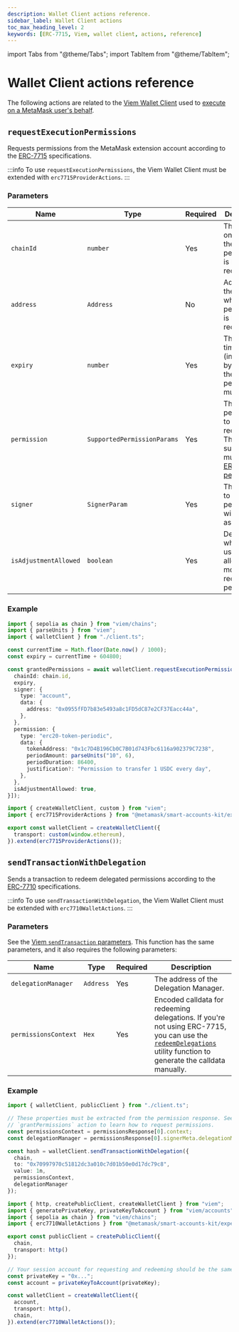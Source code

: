 ```yaml
---
description: Wallet Client actions reference.
sidebar_label: Wallet Client actions
toc_max_heading_level: 2
keywords: [ERC-7715, Viem, wallet client, actions, reference]
---
```


import Tabs from "@theme/Tabs";
import TabItem from "@theme/TabItem";

# Wallet Client actions reference

The following actions are related to the [Viem Wallet Client](https://viem.sh/docs/clients/wallet) used to [execute on a MetaMask user's behalf](../../guides/erc7715/execute-on-metamask-users-behalf.md).

## `requestExecutionPermissions`

Requests permissions from the MetaMask extension account according to the [ERC-7715](https://eips.ethereum.org/EIPS/eip-7715) specifications.

:::info
To use `requestExecutionPermissions`, the Viem Wallet Client must be extended with `erc7715ProviderActions`.
:::

### Parameters

| Name | Type | Required | Description |
| ---- | ---- | -------- | ----------- |
| `chainId` | `number` | Yes | The chain ID on which the permission is being requested. |
| `address` | `Address` | No | Address of the wallet to which the permission is being requested. |
| `expiry` | `number` | Yes | The timestamp (in seconds) by which the permission must expire. |
| `permission` | `SupportedPermissionParams` | Yes | The permission to be requested. The toolkit supports multiple [ERC-7715 permissions](permissions.md). |
| `signer` | `SignerParam` | Yes | The account to which the permission will be assigned. |
| `isAdjustmentAllowed` | `boolean` | Yes | Defines whether the user is allowed to modify the requested permission. |

### Example

<Tabs>
<TabItem value ="example.ts">

```ts
import { sepolia as chain } from "viem/chains";
import { parseUnits } from "viem";
import { walletClient } from "./client.ts";

const currentTime = Math.floor(Date.now() / 1000);
const expiry = currentTime + 604800;

const grantedPermissions = await walletClient.requestExecutionPermissions([{
  chainId: chain.id,
  expiry,
  signer: {
    type: "account",
    data: {
      address: "0x0955fFD7b83e5493a8c1FD5dC87e2CF37Eacc44a",
    },
  },
  permission: {
    type: "erc20-token-periodic",
    data: {
      tokenAddress: "0x1c7D4B196Cb0C7B01d743Fbc6116a902379C7238",
      periodAmount: parseUnits("10", 6),
      periodDuration: 86400,
      justification?: "Permission to transfer 1 USDC every day",
    },
  },
  isAdjustmentAllowed: true,
}]);
```

</TabItem>
<TabItem value ="client.ts">

```ts
import { createWalletClient, custom } from "viem";
import { erc7715ProviderActions } from "@metamask/smart-accounts-kit/experimental";

export const walletClient = createWalletClient({
  transport: custom(window.ethereum),
}).extend(erc7715ProviderActions());
```

</TabItem>
</Tabs>

## `sendTransactionWithDelegation`

Sends a transaction to redeem delegated permissions according to the [ERC-7710](https://eips.ethereum.org/EIPS/eip-7710) specifications.

:::info
To use `sendTransactionWithDelegation`, the Viem Wallet Client must be
extended with `erc7710WalletActions`.
:::

### Parameters

See the [Viem `sendTransaction` parameters](https://viem.sh/docs/actions/wallet/sendTransaction#parameters).
This function has the same parameters, and it also requires the following parameters:

| Name | Type | Required | Description                                                                                                                                                                                               |
| ---- | ---- | -------- |-----------------------------------------------------------------------------------------------------------------------------------------------------------------------------------------------------------|
| `delegationManager` | `Address` | Yes | The address of the Delegation Manager.                                                                                                                                                                    |
| `permissionsContext` | `Hex` | Yes | Encoded calldata for redeeming delegations. If you're not using ERC-7715, you can use the [`redeemDelegations`](../delegation/index.md#redeemdelegations) utility function to generate the calldata manually. |

### Example

<Tabs>
<TabItem value ="example.ts">

```ts
import { walletClient, publicClient } from "./client.ts";

// These properties must be extracted from the permission response. See
// `grantPermissions` action to learn how to request permissions.
const permissionsContext = permissionsResponse[0].context;
const delegationManager = permissionsResponse[0].signerMeta.delegationManager;

const hash = walletClient.sendTransactionWithDelegation({
  chain,
  to: "0x70997970c51812dc3a010c7d01b50e0d17dc79c8",
  value: 1n,
  permissionsContext,
  delegationManager
});
```

</TabItem>
<TabItem value ="client.ts">

```ts
import { http, createPublicClient, createWalletClient } from "viem";
import { generatePrivateKey, privateKeyToAccount } from "viem/accounts";
import { sepolia as chain } from "viem/chains";
import { erc7710WalletActions } from "@metamask/smart-accounts-kit/experimental";

export const publicClient = createPublicClient({
  chain,
  transport: http()
});

// Your session account for requesting and redeeming should be the same.
const privateKey = "0x...";
const account = privateKeyToAccount(privateKey);

const walletClient = createWalletClient({
  account,
  transport: http(),
  chain,
}).extend(erc7710WalletActions());
```

</TabItem>
</Tabs>
